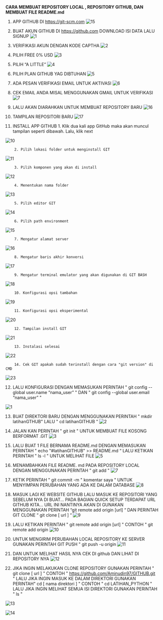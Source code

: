 **CARA MEMBUAT REPOSITORY LOCAL , REPOSITORY GITHUB, DAN MEMBUAT FILE README.md**
1.	APP GITHUB DI https://git-scm.com 
![15](https://user-images.githubusercontent.com/57025354/67615989-5cf72c80-f7fd-11e9-8539-dc41e987324b.PNG)

2.	BUAT AKUN GITHUB DI https://github.com DOWNLOAD ISI DATA LALU SIGNUP
![1](https://user-images.githubusercontent.com/57025354/67615993-7dbf8200-f7fd-11e9-92de-65e42b517dd7.PNG)

3.	VERIFIKASI AKUN DENGAN KODE CAPTHA
![2](https://user-images.githubusercontent.com/57025354/67615996-8c0d9e00-f7fd-11e9-8366-bd74d876a563.PNG)

4.	PILIH FREE 0% USD
![3](https://user-images.githubusercontent.com/57025354/67615999-9c257d80-f7fd-11e9-8a5d-d0ec4b7f6505.PNG)

5.	PILIH “A LITTLE”
![4](https://user-images.githubusercontent.com/57025354/67616005-b3fd0180-f7fd-11e9-9e40-3a78998abaff.PNG)

6.	PILIH PLAN GITHUB YAG DIBTUHAN
![5](https://user-images.githubusercontent.com/57025354/67616021-db53ce80-f7fd-11e9-9bef-39e040ce9baa.PNG)

7.	ADA PESAN VERIFIKASI EMAIL UNTUK AKTIVASI
![6](https://user-images.githubusercontent.com/57025354/67616031-01796e80-f7fe-11e9-99ad-8fa3d6cbd53c.PNG)

8.	CEK EMAIL ANDA MISAL MENGGUNAKAN GMAIL UNTUK VERIFIKASI
![7](https://user-images.githubusercontent.com/57025354/67616037-15bd6b80-f7fe-11e9-92cf-75d7818828ad.PNG)

9.	LALU AKAN DIARAHKAN UNTUK MEMBUAT REPOSITORY BARU
![16](https://user-images.githubusercontent.com/57025354/67616121-1c98ae00-f7ff-11e9-818d-af9ebc75824c.PNG)

10.	TAMPILAN REPOSITORI BARU
![17](https://user-images.githubusercontent.com/57025354/67616124-26221600-f7ff-11e9-968a-b232ce1c5083.PNG)

11.	INSTALL APP GITHUB
        1. Klik dua kali app GitHub maka akan muncul tampilan seperti dibawah. Lalu, klik next
           
![10](https://user-images.githubusercontent.com/57025354/67616163-a183c780-f7ff-11e9-8229-65bf94e02c8d.PNG)

        2. Pilih lokasi folder untuk menginstall GIT
![11](https://user-images.githubusercontent.com/57025354/67616175-d09a3900-f7ff-11e9-8629-6d309d91526a.PNG)

        3. Pilih komponen yang akan di install
![12](https://user-images.githubusercontent.com/57025354/67616185-f0c9f800-f7ff-11e9-9601-77fc349f326a.PNG)

        4. Menentukan nama folder
![13](https://user-images.githubusercontent.com/57025354/67616207-3be40b00-f800-11e9-8cad-853b44ece561.PNG)

        5. Pilih editor GIT
![14](https://user-images.githubusercontent.com/57025354/67616213-51f1cb80-f800-11e9-9c55-a1ce93b63de3.PNG)

        6. Pilih path environment
![15](https://user-images.githubusercontent.com/57025354/67616222-70f05d80-f800-11e9-9249-736450d9ff79.PNG)

        7. Mengatur alamat server
![16](https://user-images.githubusercontent.com/57025354/67616254-d5132180-f800-11e9-8160-42ff2c669d10.PNG)

        8. Mengatur baris akhir konversi
![17](https://user-images.githubusercontent.com/57025354/67616270-fb38c180-f800-11e9-858b-d583e01bcba6.PNG)

        9. Mengatur terminal emulator yang akan digunakan di GIT BASH
![18](https://user-images.githubusercontent.com/57025354/67616279-27544280-f801-11e9-98a6-98f272025bb8.PNG)

        10. Konfigurasi opsi tambahan
![19](https://user-images.githubusercontent.com/57025354/67616285-42bf4d80-f801-11e9-9be7-7bfe5f6f8581.PNG)

        11. Konfigurasi opsi eksperimental
![20](https://user-images.githubusercontent.com/57025354/67616298-6387a300-f801-11e9-91b5-ab6d30a62103.PNG)

        12. Tampilan install GIT
![21](https://user-images.githubusercontent.com/57025354/67616305-79956380-f801-11e9-9e82-28c128f3b8b8.PNG)

        13. Instalasi selesai
![22](https://user-images.githubusercontent.com/57025354/67616313-929e1480-f801-11e9-856e-502f00bac2bc.PNG)

        14. Cek GIT apakah sudah terinstall dengan cara "git version" di CMD
![23](https://user-images.githubusercontent.com/57025354/67616376-e90b5300-f801-11e9-823d-a0c829e44fa3.PNG)

12.	LALU KONFIGURASI DENGAN MEMASUKAN PERINTAH " git config --global user.name “nama_user” " DAN " git config --global user.email “nama_user” "

![1](https://user-images.githubusercontent.com/57025354/67616710-2e318400-f806-11e9-9b68-e265d53842dc.PNG)

13.	BUAT DIREKTORI BARU DENGAN MENGGUNAKAN PERINTAH " mkdir latihanGTHUB" LALU " cd latihanGITHUB "
![2](https://user-images.githubusercontent.com/57025354/67616520-0ccf9880-f804-11e9-91ff-e4a78ef9993b.PNG)

14.	JALAN KAN PERINTAH " git init " UNTUK MEMBUAT FILE KOSONG BERFORMAT .GIT
![3](https://user-images.githubusercontent.com/57025354/67616527-1822c400-f804-11e9-9f0d-3f1bcf4e693c.PNG)

15.	LALU BUAT 1 FILE BERNAMA README.md DENGAN MEMASUKAN PERINTAH " echo "#latihanGITHUB" >> README.md “ LALU KETIKAN PERINTAH " ls -l " UNTUK MELIHAT FILE
![5](https://user-images.githubusercontent.com/57025354/67616534-325ca200-f804-11e9-8514-cb8c2322797a.PNG)

16.	MENAMBAHKAN FILE README. md PADA REPOSITORY LOCAL DENGAN MENGGUNAKAN PERINTAH " git add "
![7](https://user-images.githubusercontent.com/57025354/67616565-c169ba00-f804-11e9-8c50-5af692e239b2.PNG)

17.	KETIK PERINTAH " git commit -m " komentar saya " UNTUK MENYIMPAN PERUBAHAN YANG ADA KE DALAM DATABASE
![8](https://user-images.githubusercontent.com/57025354/67616572-d6464d80-f804-11e9-849d-c6aaa3ae651a.PNG)

18.	MASUK LAGI KE WEBSITE GITHUB LALU MASUK KE REPOSITORI YANG SEBELUM NYA DI BUAT...
PADA BAGIAN QUICK SETUP TERDAPAT URL GITHUB KITA... URL INI NANTINYA AKAN DI GUNAKAN MENGGUNAKAN PERINTAH “git remote add origin [url] “ DAN PERINTAH GIT CLONE “ git clone [ url ] “
![9](https://user-images.githubusercontent.com/57025354/67616587-f83fd000-f804-11e9-98b2-8dcdc607a79e.PNG)

19.	LALU KETIKAN PERINTAH " git remote add origin [url] " CONTOH " git remote add origin
![10](https://user-images.githubusercontent.com/57025354/67616592-0beb3680-f805-11e9-930e-3d18b82b01ce.PNG)

20.	UNTUK MENGIRIM PERUBAHAN LOCAL REPOSITORY KE SERVER GUNAKAN PERINTAH GIT PUSH " git push -u origin
![11](https://user-images.githubusercontent.com/57025354/67616608-2b825f00-f805-11e9-84f8-cd3c37987fe4.PNG)

21.	DAN UNTUK MELIHAT HASIL NYA CEK DI github DAN LIHAT DI REPOSITORY NYA
![12](https://user-images.githubusercontent.com/57025354/67616620-4ce34b00-f805-11e9-8044-0b75073903d5.PNG)

22.	JIKA INGIN MELAKUKAN CLONE REPOSITORY GUNAKAN PERINTAH " git clone [ url ] " CONTOH " https://github.com/Aminudin97/GITHUB.git " LALU JIKA INGIN MASUK KE DALAM DIREKTORI GUNAKAN PERINTAH" cd [ nama direktori ] " CONTOH " cd LATIHAN_PYTHON " LALU JIKA INGIN MELIHAT SEMUA ISI DIREKTORI GUNAKAN PERINTAH " ls "

![13](https://user-images.githubusercontent.com/57025354/67616651-9764c780-f805-11e9-8839-ab0c248bedfe.PNG)


![14](https://user-images.githubusercontent.com/57025354/67616662-a64b7a00-f805-11e9-946f-a91f675e7644.PNG)
